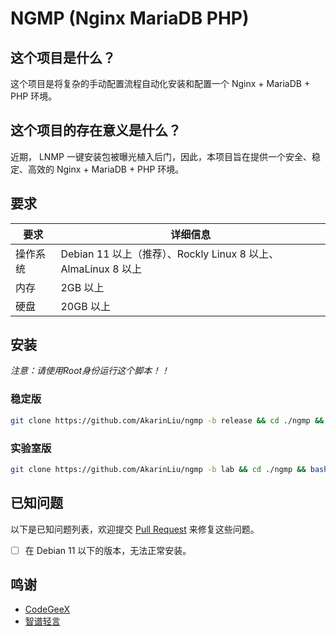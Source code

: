 # NGMP (Nginx MariaDB PHP)

## 这个项目是什么？

这个项目是将复杂的手动配置流程自动化安装和配置一个 Nginx + MariaDB + PHP 环境。

## 这个项目的存在意义是什么？
近期， LNMP 一键安装包被曝光植入后门，因此，本项目旨在提供一个安全、稳定、高效的 Nginx + MariaDB + PHP 环境。

## 要求

| 要求 | 详细信息 |
|-----|-----|
|操作系统 | Debian 11 以上（推荐）、Rockly Linux 8 以上、AlmaLinux 8 以上 |
| 内存 | 2GB 以上 |
| 硬盘 | 20GB 以上 |

## 安装

*注意：请使用Root身份运行这个脚本！！*

### 稳定版

```bash
git clone https://github.com/AkarinLiu/ngmp -b release && cd ./ngmp && bash ./ngmp
```

### 实验室版

```bash
git clone https://github.com/AkarinLiu/ngmp -b lab && cd ./ngmp && bash ./ngmp
```

## 已知问题

以下是已知问题列表，欢迎提交 [Pull Request](https://github.com/AkarinLiu/ngmp/pulls) 来修复这些问题。

- [ ] 在 Debian 11 以下的版本，无法正常安装。

## 鸣谢
- [CodeGeeX](https://codegeex.com)
- [智谱轻言](https://chatglm.cn)